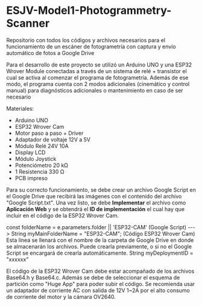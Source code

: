 # ESJV-Model1-Photogrammetry-Scanner
Repositorio con todos los códigos y archivos necesarios para el funcionamiento de un escáner de fotogrametría con captura y envío automático de fotos a Google Drive

Para el desarrollo de este proyecto se utilizó un Arduino UNO y una ESP32 Wrover Module conectadas a través de un sistema de relé + transistor el cual se activa al comenzar el programa de fotogrametría.
Además de ese modo, el programa cuenta con 2 modos adicionales (cinemático y control manual) para diagnósticos adicionales o mantenimiento en caso de ser necesario

Materiales:
 - Arduino UNO
 - ESP32 Wrover Cam
 - Motor paso a paso + Driver
 - Adaptador de voltaje 12V a 5V
 - Módulo Relé 24V 10A
 - Display LCD
 - Módulo Joystick
 - Potenciómetro 20 kΩ
 - 1 Resistencia 330 Ω
 - PCB impreso

Para su correcto funcionamiento, se debe crear un archivo Google Script en el Google Drive que recibirá las imágenes con el contenido del archivo "Google Script.txt". Una vez listo, se debe **Implementar** el archivo como **Aplicación Web** y se obtendrá el **ID de implementación** el cual hay que incluir en el código de la ESP32 Wrover Cam.

const folderName = e.parameters.folder || 'ESP32-CAM' (Google Script)  --->    String myMainFolderName = "ESP32-CAM";   (Código ESP32 Wrover Cam)
Esta línea se llenará con el nombre de la carpeta de Google Drive en donde se almacenarán los archivos. Puede crearla previamente, o si no el Google Script se encargará de crearla automáticamente.
String myDeploymentID = "xxxxxx"

El código de la ESP32 Wrover Cam debe estar acompañado de los archivos Base64.h y Base64.c. Además se debe de seleccionar el esquema de partición como "Huge App" para poder subir el código.
Se recomienda usar un adaptador de corriente AC con salida de 12V 1~2A por el alto consumo de corriente del motor y la cámara OV2640.
